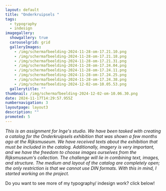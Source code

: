 ```yaml
---
layout: default
title: "Onderkruipsels "
tags:
  - typography
  - indesign
imagegallery:
  showgallery: true
  carouselgrid: grid
  galleryImages:
    - /img/scherm­afbeelding-2024-11-28-om-17.21.10.png
    - /img/scherm­afbeelding-2024-11-28-om-17.21.18.png
    - /img/scherm­afbeelding-2024-11-28-om-17.21.31.png
    - /img/scherm­afbeelding-2024-11-28-om-17.24.04.png
    - /img/scherm­afbeelding-2024-11-28-om-17.24.11.png
    - /img/scherm­afbeelding-2024-11-28-om-17.24.25.png
    - /img/scherm­afbeelding-2024-11-28-om-17.24.38.png
    - /img/scherm­afbeelding-2024-12-02-om-10.05.53.png
  gallerytitle: ""
thumbnail: /img/scherm­afbeelding-2024-12-02-om-10.06.30.png
date: 2024-11-17T14:29:57.955Z
numbernavigation: 3
layoutpage: layout3
description: ""
promoted: 5
---
```

*This is an assignment for Inge's studio. We have been tasked with creating a catalog for the Onderkruipsels exhibition that was shown a few months ago at the Rijksmuseum. We have received texts about the exhibition that must be included in the catalog. Additionally, imagery is very important, and we have the freedom to choose images ourselves from the Rijksmuseum's collection. The challenge will lie in combining text, images, and structure. The medium and layout of the catalog are completely open; the only restriction is that we cannot use DIN formats. With this in mind, I started working on the project.*

D﻿o you want to see more of my typography/ indesign work? click below!